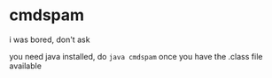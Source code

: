 # cmdspam
i was bored, don't ask

you need java installed, do `java cmdspam` once you have the .class file available
